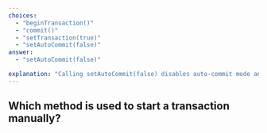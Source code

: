 ```yaml
---
choices:
  - "beginTransaction()"
  - "commit()"
  - "setTransaction(true)"
  - "setAutoCommit(false)"
answer:
  - "setAutoCommit(false)"

explanation: "Calling setAutoCommit(false) disables auto-commit mode and starts a transaction."
---
```


## Which method is used to start a transaction manually?
